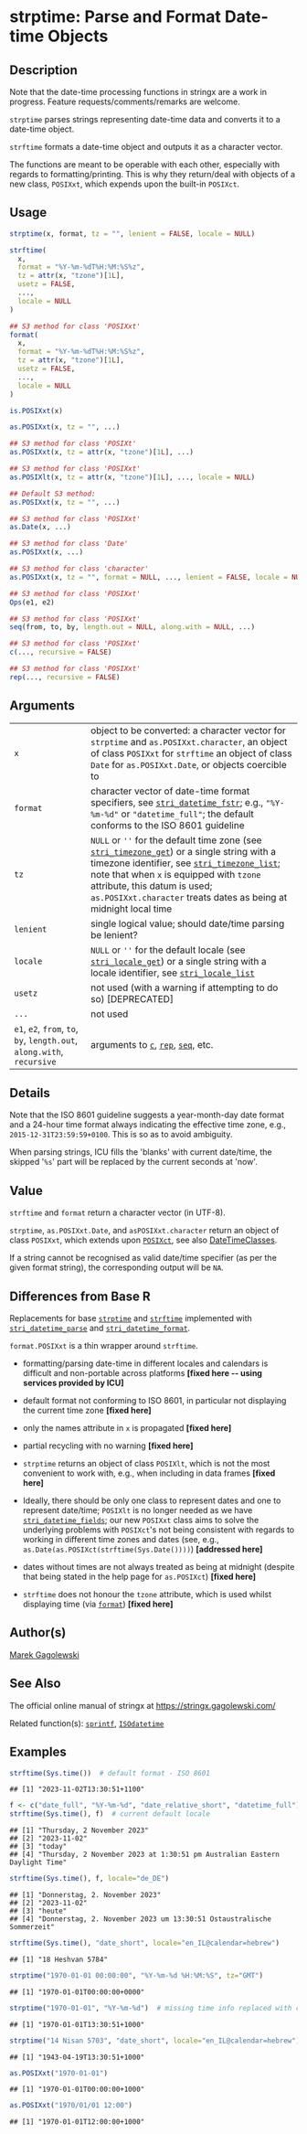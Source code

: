 # strptime: Parse and Format Date-time Objects

## Description

Note that the date-time processing functions in <span class="pkg">stringx</span> are a work in progress. Feature requests/comments/remarks are welcome.

`strptime` parses strings representing date-time data and converts it to a date-time object.

`strftime` formats a date-time object and outputs it as a character vector.

The functions are meant to be operable with each other, especially with regards to formatting/printing. This is why they return/deal with objects of a new class, `POSIXxt`, which expends upon the built-in `POSIXct`.

## Usage

``` r
strptime(x, format, tz = "", lenient = FALSE, locale = NULL)

strftime(
  x,
  format = "%Y-%m-%dT%H:%M:%S%z",
  tz = attr(x, "tzone")[1L],
  usetz = FALSE,
  ...,
  locale = NULL
)

## S3 method for class 'POSIXxt'
format(
  x,
  format = "%Y-%m-%dT%H:%M:%S%z",
  tz = attr(x, "tzone")[1L],
  usetz = FALSE,
  ...,
  locale = NULL
)

is.POSIXxt(x)

as.POSIXxt(x, tz = "", ...)

## S3 method for class 'POSIXt'
as.POSIXxt(x, tz = attr(x, "tzone")[1L], ...)

## S3 method for class 'POSIXxt'
as.POSIXlt(x, tz = attr(x, "tzone")[1L], ..., locale = NULL)

## Default S3 method:
as.POSIXxt(x, tz = "", ...)

## S3 method for class 'POSIXxt'
as.Date(x, ...)

## S3 method for class 'Date'
as.POSIXxt(x, ...)

## S3 method for class 'character'
as.POSIXxt(x, tz = "", format = NULL, ..., lenient = FALSE, locale = NULL)

## S3 method for class 'POSIXxt'
Ops(e1, e2)

## S3 method for class 'POSIXxt'
seq(from, to, by, length.out = NULL, along.with = NULL, ...)

## S3 method for class 'POSIXxt'
c(..., recursive = FALSE)

## S3 method for class 'POSIXxt'
rep(..., recursive = FALSE)
```

## Arguments

|                                                                         |                                                                                                                                                                                                                                                                                                                                                                                                                         |
|-------------------------------------------------------------------------|-------------------------------------------------------------------------------------------------------------------------------------------------------------------------------------------------------------------------------------------------------------------------------------------------------------------------------------------------------------------------------------------------------------------------|
| `x`                                                                     | object to be converted: a character vector for `strptime` and `as.POSIXxt.character`, an object of class `POSIXxt` for `strftime` an object of class `Date` for `as.POSIXxt.Date`, or objects coercible to                                                                                                                                                                                                              |
| `format`                                                                | character vector of date-time format specifiers, see [`stri_datetime_fstr`](https://stringi.gagolewski.com/rapi/stri_datetime_fstr.html); e.g., `"%Y-%m-%d"` or `"datetime_full"`; the default conforms to the ISO 8601 guideline                                                                                                                                                                                       |
| `tz`                                                                    | `NULL` or `''` for the default time zone (see [`stri_timezone_get`](https://stringi.gagolewski.com/rapi/stri_timezone_set.html)) or a single string with a timezone identifier, see [`stri_timezone_list`](https://stringi.gagolewski.com/rapi/stri_timezone_list.html); note that when `x` is equipped with `tzone` attribute, this datum is used; `as.POSIXxt.character` treats dates as being at midnight local time |
| `lenient`                                                               | single logical value; should date/time parsing be lenient?                                                                                                                                                                                                                                                                                                                                                              |
| `locale`                                                                | `NULL` or `''` for the default locale (see [`stri_locale_get`](https://stringi.gagolewski.com/rapi/stri_locale_set.html)) or a single string with a locale identifier, see [`stri_locale_list`](https://stringi.gagolewski.com/rapi/stri_locale_list.html)                                                                                                                                                              |
| `usetz`                                                                 | not used (with a warning if attempting to do so) \[DEPRECATED\]                                                                                                                                                                                                                                                                                                                                                         |
| `...`                                                                   | not used                                                                                                                                                                                                                                                                                                                                                                                                                |
| `e1`, `e2`, `from`, `to`, `by`, `length.out`, `along.with`, `recursive` | arguments to [`c`](https://stat.ethz.ch/R-manual/R-devel/library/base/html/c.html), [`rep`](https://stat.ethz.ch/R-manual/R-devel/library/base/html/rep.html), [`seq`](https://stat.ethz.ch/R-manual/R-devel/library/base/html/seq.html), etc.                                                                                                                                                                          |

## Details

Note that the ISO 8601 guideline suggests a year-month-day date format and a 24-hour time format always indicating the effective time zone, e.g., `2015-12-31T23:59:59+0100`. This is so as to avoid ambiguity.

When parsing strings, <span class="pkg">ICU</span> fills the \'blanks\' with current date/time, the skipped \'`%s`\' part will be replaced by the current seconds at \'now\'.

## Value

`strftime` and `format` return a character vector (in UTF-8).

`strptime`, `as.POSIXxt.Date`, and `asPOSIXxt.character` return an object of class `POSIXxt`, which extends upon [`POSIXct`](https://stat.ethz.ch/R-manual/R-devel/library/base/help/POSIXct.html), see also [DateTimeClasses](https://stat.ethz.ch/R-manual/R-devel/library/base/help/DateTimeClasses.html).

If a string cannot be recognised as valid date/time specifier (as per the given format string), the corresponding output will be `NA`.

## Differences from Base R

Replacements for base [`strptime`](https://stat.ethz.ch/R-manual/R-devel/library/base/help/strptime.html) and [`strftime`](https://stat.ethz.ch/R-manual/R-devel/library/base/help/strftime.html) implemented with [`stri_datetime_parse`](https://stringi.gagolewski.com/rapi/stri_datetime_format.html) and [`stri_datetime_format`](https://stringi.gagolewski.com/rapi/stri_datetime_format.html).

`format.POSIXxt` is a thin wrapper around `strftime`.

-   formatting/parsing date-time in different locales and calendars is difficult and non-portable across platforms **\[fixed here -- using services provided by ICU\]**

-   default format not conforming to ISO 8601, in particular not displaying the current time zone **\[fixed here\]**

-   only the names attribute in `x` is propagated **\[fixed here\]**

-   partial recycling with no warning **\[fixed here\]**

-   `strptime` returns an object of class `POSIXlt`, which is not the most convenient to work with, e.g., when including in data frames **\[fixed here\]**

-   Ideally, there should be only one class to represent dates and one to represent date/time; `POSIXlt` is no longer needed as we have [`stri_datetime_fields`](https://stringi.gagolewski.com/rapi/stri_datetime_fields.html); our new `POSIXxt` class aims to solve the underlying problems with `POSIXct`\'s not being consistent with regards to working in different time zones and dates (see, e.g., `as.Date(as.POSIXct(strftime(Sys.Date())))`) **\[addressed here\]**

-   dates without times are not always treated as being at midnight (despite that being stated in the help page for `as.POSIXct`) **\[fixed here\]**

-   `strftime` does not honour the `tzone` attribute, which is used whilst displaying time (via [`format`](https://stat.ethz.ch/R-manual/R-devel/library/base/help/format.html)) **\[fixed here\]**

## Author(s)

[Marek Gagolewski](https://www.gagolewski.com/)

## See Also

The official online manual of <span class="pkg">stringx</span> at <https://stringx.gagolewski.com/>

Related function(s): [`sprintf`](sprintf.md), [`ISOdatetime`](ISOdatetime.md)

## Examples




```r
strftime(Sys.time())  # default format - ISO 8601
```

```
## [1] "2023-11-02T13:30:51+1100"
```

```r
f <- c("date_full", "%Y-%m-%d", "date_relative_short", "datetime_full")
strftime(Sys.time(), f)  # current default locale
```

```
## [1] "Thursday, 2 November 2023"                                               
## [2] "2023-11-02"                                                              
## [3] "today"                                                                   
## [4] "Thursday, 2 November 2023 at 1:30:51 pm Australian Eastern Daylight Time"
```

```r
strftime(Sys.time(), f, locale="de_DE")
```

```
## [1] "Donnerstag, 2. November 2023"                                       
## [2] "2023-11-02"                                                         
## [3] "heute"                                                              
## [4] "Donnerstag, 2. November 2023 um 13:30:51 Ostaustralische Sommerzeit"
```

```r
strftime(Sys.time(), "date_short", locale="en_IL@calendar=hebrew")
```

```
## [1] "18 Heshvan 5784"
```

```r
strptime("1970-01-01 00:00:00", "%Y-%m-%d %H:%M:%S", tz="GMT")
```

```
## [1] "1970-01-01T00:00:00+0000"
```

```r
strptime("1970-01-01", "%Y-%m-%d")  # missing time info replaced with current
```

```
## [1] "1970-01-01T13:30:51+1000"
```

```r
strptime("14 Nisan 5703", "date_short", locale="en_IL@calendar=hebrew")
```

```
## [1] "1943-04-19T13:30:51+1000"
```

```r
as.POSIXxt("1970-01-01")
```

```
## [1] "1970-01-01T00:00:00+1000"
```

```r
as.POSIXxt("1970/01/01 12:00")
```

```
## [1] "1970-01-01T12:00:00+1000"
```
